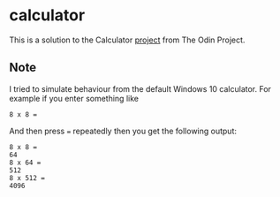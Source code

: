 # calculator

This is a solution to the Calculator [project](https://www.theodinproject.com/lessons/foundations-calculator) from The Odin Project.

## Note
I tried to simulate behaviour from the default Windows 10 calculator. For example if you enter something like
```
8 x 8 =
```
And then press `=` repeatedly then you get the following output:
```
8 x 8 =
64
8 x 64 =
512
8 x 512 =
4096
```
